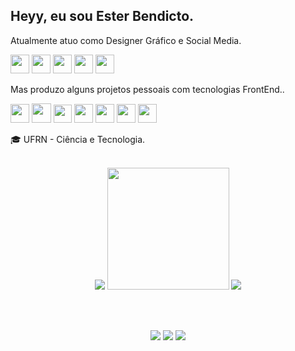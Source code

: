 
<h2>Heyy, eu sou Ester Bendicto.</h2>

Atualmente atuo como Designer Gráfico e Social Media.
  
  <img width="30" src="https://freelogopng.com/images/all_img/1656733637logo-canva-png.png" /> <img width="30" src="https://logodownload.org/wp-content/uploads/2019/10/adobe-photoshop-logo-3.png" /> <img width="30" src="https://upload.wikimedia.org/wikipedia/commons/thumb/f/fb/Adobe_Illustrator_CC_icon.svg/768px-Adobe_Illustrator_CC_icon.svg.png?20220814183839" /> <img width="30" src="https://upload.wikimedia.org/wikipedia/commons/thumb/c/cb/Adobe_After_Effects_CC_icon.svg/768px-Adobe_After_Effects_CC_icon.svg.png?20210519030120" /> <img width="30" src="https://seeklogo.com/images/C/corel-draw-2020-logo-270FEE465B-seeklogo.com.png" />
          
Mas produzo alguns projetos pessoais com tecnologias FrontEnd..

<img width="30" src="https://cdn.icon-icons.com/icons2/2107/PNG/512/file_type_html_icon_130541.png" /> <img width="31" src="https://logospng.org/download/css-3/logo-css-3-2048.png" /> <img width="29" src="https://cdn.jsdelivr.net/gh/devicons/devicon/icons/javascript/javascript-original.svg" /> <img width="30" src="https://upload.wikimedia.org/wikipedia/commons/thumb/4/4c/Typescript_logo_2020.svg/2048px-Typescript_logo_2020.svg.png" /> <img width="30" src="https://pbs.twimg.com/profile_images/446356636710363136/OYIaJ1KK_400x400.png"/> <img width="30" src="https://res.cloudinary.com/practicaldev/image/fetch/s--RpUfSAFP--/c_imagga_scale,f_auto,fl_progressive,h_1080,q_auto,w_1080/https://dev-to-uploads.s3.amazonaws.com/uploads/articles/8otweo5ef6kwc26rmxe5.png" /> <img width="30" src="https://static-00.iconduck.com/assets.00/tailwind-css-icon-512x307-1v56l8ed.png" /> 


🎓 UFRN - Ciência e Tecnologia.
<br/>
<br/>
<div>
  <p align="center">
  <img src="https://github-readme-stats.vercel.app/api?username=bendictoesterr&show_icons=true&theme=radical"/>
   <img height="195em" src="https://github-readme-stats.vercel.app/api/top-langs/?username=bendictoesterr&show_icons=true&theme=radical"/>
    <img src="https://github-readme-stats.vercel.app/api/top-langs/?username=bendictoesterr&theme=radical&hide_border=true&include_all_commits=false&count_private=true&layout=compact" />
  </p>
</div>
<br/>
<br/>
<div> 
   <p align="center">
  <a href="https://instagram.com/bendicto_esterr/" target="_blank"><img src="https://img.shields.io/badge/-Instagram-%23E4405F?style=for-the-badge&logo=instagram&logoColor=white" target="_blank"></a>
  <a href = "mailto:esterbendicto@gmail.com"><img src="https://img.shields.io/badge/-Gmail-%23333?style=for-the-badge&logo=gmail&logoColor=white" target="_blank"></a>
  <a href="https://www.linkedin.com/in/esterbendicto/" target="_blank"><img src="https://img.shields.io/badge/-LinkedIn-%230077B5?style=for-the-badge&logo=linkedin&logoColor=white" target="_blank"></a>
   </p>
</div>


